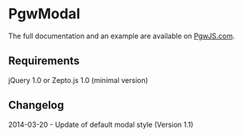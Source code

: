 PgwModal
========

The full documentation and an example are available on [PgwJS.com](http://pgwjs.com/pgwmodal/).


Requirements
---------

jQuery 1.0 or Zepto.js 1.0 (minimal version)


Changelog
---------

2014-03-20 - Update of default modal style (Version 1.1)
